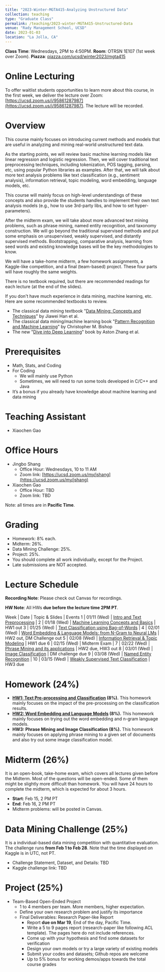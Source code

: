 ```yaml
---
title: "2023-Winter-MGTA415-Analyzing Unstructured Data"
collection: teaching
type: "Graduate Class"
permalink: /teaching/2023-winter-MGTA415-Unstructured-Data
venue: "Rady Management School, UCSD"
date: 2023-01-03
location: "La Jolla, CA"
---
```


**Class Time**: Wednesdays, 2PM to 4:50PM.  **Room**: OTRSN 1E107 (1st week over Zoom).  **Piazza**: [piazza.com/ucsd/winter2023/mgta415](https://piazza.com/ucsd/winter2023/mgta415)


Online Lecturing
======

To offer waitlist students opportunities to learn more about this course, in the first week, we deliver the lecture over Zoom: [https://ucsd.zoom.us/j/95861287987](https://ucsd.zoom.us/j/95861287987). The lecture will be recorded. 


Overview
======

This course mainly focuses on introducing current methods and models that are useful in analyzing and mining real-world unstructured text data.

As the starting points, we will review basic machine learning models like linear regression and logistic regression. Then, we will cover traditional text preprocessing techniques, including tokenization, POS tagging, parsing, etc, using popular Python libraries as examples. After that, we will talk about more text analysis problems like text classification (e.g., sentiment analysis), information retrieval, topic modeling, word embedding, language models, etc. 

This course will mainly focus on high-level understandings of these concepts and also provide the students handles to implement their own text analysis models (e.g., how to use 3rd-party libs, and how to set hyper-parameters).

After the midterm exam, we will take about more advanced text mining problems, such as phrase mining, named entity recognition, and taxonomy construction. We will go beyond the traditional supervised methods and put some emphasis on unsupervised, weakly supervised, and distantly supervised methods.
Bootstrapping, comparative analysis, learning from seed words and existing knowledge bases will be the key methodologies to know.

We will have a take-home midterm, a few homework assignments, a Kaggle-like competition, and a final (team-based) project. These four parts will have roughly the same weights.

There is no textbook required, but there are recommended readings for each lecture (at the end of the slides).

If you don't have much experience in data mining, machine learning, etc. Here are some recommended textbooks to review.

- The classical data mining textbook "[Data Mining: Concepts and Techniques](https://books.google.com/books/about/Data_Mining_Concepts_and_Techniques.html?id=pQws07tdpjoC&source=kp_book_description)" by Jiawei Han et al.
- The classical data mining/machine learning book "[Pattern Recognition and Machine Learning](https://books.google.com/books/about/Pattern_Recognition_and_Machine_Learning.html?id=HL4HrgEACAAJ&source=kp_book_description)" by Christopher M. Bishop
- The new "[Dive into Deep Learning](https://d2l.ai/)" book by Aston Zhang et al.


Prerequisites
======

- Math, Stats, and Coding
- For Coding
    - We will mainly use Python
    - Sometimes, we will need to run some tools developed in C/C++ and Java
- It’s a bonus if you already have knowledge about machine learning and data mining

Teaching Assistant
======

- Xiaochen Gao

Office Hours
======

- Jingbo Shang
    - Office Hour: Wednesdays, 10 to 11 AM
    - Zoom link: [https://ucsd.zoom.us/my/jshang](https://ucsd.zoom.us/my/jshang)
- Xiaochen Gao
    - Office Hour: TBD
    - Zoom link: TBD

Note: all times are in **Pacific Time**.

Grading
======

- Homework: 8% each. 
- Midterm: 26%.
- Data Mining Challenge: 25%.
- Project: 25%.
- You should complete all work individually, except for the Project.
- Late submissions are NOT accepted.

Lecture Schedule
======

**Recording Note**: Please check out Canvas for recordings.

**HW Note**: All HWs **due before the lecture time 2PM PT**. 

Week | Date        | Topic & Slides                                              | Events
1    | 01/11 (Wed) | [Intro and Text Preprocessing](https://www.dropbox.com/sh/w82ll3b3mkltcrh/AAALjPYEza_mcmiLQSjPEk9ia?dl=0)                                | 
2    | 01/18 (Wed) | [Machine Learning Concepts and Basics](https://www.dropbox.com/sh/1kieopbgpb2vhid/AAAa3Xu12A6r38fbyQ_Ui0IGa?dl=0)                        | HW1 out
3    | 01/25 (Wed) | [Text Classification using Bag-of-Words](https://www.dropbox.com/sh/91osz5pv3r58rpn/AAAkuOUIohmIHSuP_aHD9UEba?dl=0)                      | 
4    | 02/01 (Wed) | [Word Embedding & Language Models: from N-Gram to Neural LMs](https://www.dropbox.com/sh/33t7pf6sviw34z6/AAAmmthQqyfSjxtoezEaI7L1a?dl=0) | HW2 out, DM Challenge out
5    | 02/08 (Wed) | [Information Retrieval & Topic Modeling](https://www.dropbox.com/sh/qw2hrdttu5rdbxz/AADa8MWaRXf6u9gwcXZEkLXZa?dl=0)                      | HW1 due
6    | 02/15 (Wed) | Midterm Exam                                                |
7    | 02/22 (Wed) | [Phrase Mining and its applications](https://www.dropbox.com/sh/wdbt6qpnvc1te7d/AADLXdI-M5ilk68YEQS-Jt_Ra?dl=0)                          | HW2 due, HW3 out
8    | 03/01 (Wed) | [Image Classification](https://www.dropbox.com/sh/4zxgua4g0ozll76/AAAoRMHgI9tG5TAGkAzRFkJpa?dl=0)                                        | DM challenge due
9    | 03/08 (Wed) | [Named Entity Recognition](https://www.dropbox.com/sh/fx0823fbzlg9v8v/AACcvJzlLzSSMgSp3BkdfwUja?dl=0)                                    | 
10   | 03/15 (Wed) | [Weakly Supervised Text Classification](https://www.dropbox.com/sh/ic6qtbiqmb427g5/AAAbybNY7rnGG3kuboBunhfMa?dl=0)                       | HW3 due

Homework (24%)
======

- **[HW1: Text Pre-processing and Classification](https://www.dropbox.com/s/7rv6si7i8i2zf37/MGTA415_HW1.pdf?dl=0) (8%).** This homework mainly focuses on the impact of the pre-processing on the classification results.
- **[HW2: Word Embedding and Language Models](https://www.dropbox.com/s/k0scnrdn0fndb9g/MGTA415_HW2.pdf?dl=0) (8%).** This homework mainly focuses on trying out the word embedding and n-gram language models. 
- **HW3: Phrase Mining and Image Classification (8%).** This homework mainly focuses on applying phrase mining to a given set of documents and also try out some image classification model.

Midterm (26%)
======

It is an open-book, take-home exam, which covers all lectures given before the Midterm. Most of the questions will be open-ended. Some of them might be slightly more difficult than homework. You will have 24 hours to complete the midterm, which is expected for about 3 hours.

- **Start**: Feb 15, 2 PM PT
- **End**: Feb 16, 2 PM PT
- Midterm problems: will be posted in Canvas.

Data Mining Challenge (25%)
======

It is a individual-based data mining competition with quantitative evaluation. The challenge runs **from Feb 1 to Feb 28**. Note that the time displayed on Kaggle is in UTC, not PT.

- Challenge Statement, Dataset, and Details: TBD
- Kaggle challenge link: TBD

Project (25%)
======

- Team-Based Open-Ended Project
    - 1 to 4 members per team. More members, higher expectation.
    - Define your own research problem and justify its importance
    - Final Deliverables: Research Paper-like Report
        - Report **due on Mar 19**, End of the day, Pacific Time. 
        - Write a 5 to 9 pages report (research-paper like following ACL template). The pages here do not include references.
        - Come up with your hypothesis and find some datasets for verification
        - Design your own models or try a large variety of existing models
        - Submit your codes and datasets; Github repos are welcome
        - Up to 5% bonus for working demos/apps towards the total course grades
